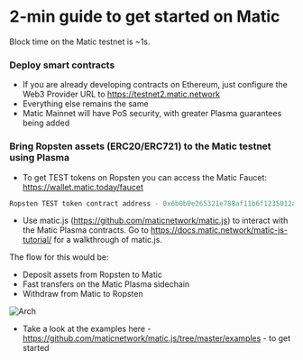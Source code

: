 # 2-min guide to get started on Matic

Block time on the Matic testnet is ~1s.

### Deploy smart contracts

* If you are already developing contracts on Ethereum, just configure the Web3 Provider URL to https://testnet2.matic.network
* Everything else remains the same
* Matic Mainnet will have PoS security, with greater Plasma guarantees being added


### Bring Ropsten assets (ERC20/ERC721) to the Matic testnet using Plasma

* To get TEST tokens on Ropsten you can access the Matic Faucet: https://wallet.matic.today/faucet

```js
Ropsten TEST token contract address - 0x6b0b0e265321e788af11b6f1235012ae7b5a6808
```

* Use matic.js (https://github.com/maticnetwork/matic.js) to interact with the Matic Plasma contracts. Go to https://docs.matic.network/matic-js-tutorial/ for a walkthrough of matic.js.

The flow for this would be:

* Deposit assets from Ropsten to Matic
* Fast transfers on the Matic Plasma sidechain
* Withdraw from Matic to Ropsten

![Arch](/images/matic-workflow-theme.jpg)

* Take a look at the examples here - https://github.com/maticnetwork/matic.js/tree/master/examples - to get started



